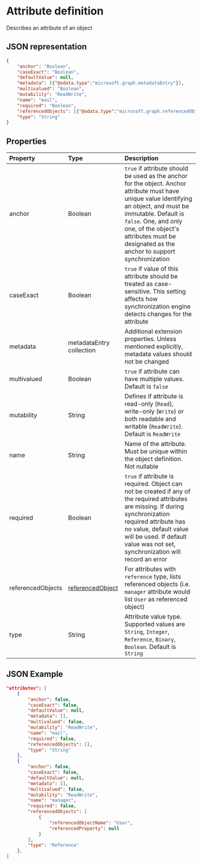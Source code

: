 # Attribute definition

Describes an attribute of an object

## JSON representation

```json
{
    "anchor": "Boolean",
    "caseExact": "Boolean",
    "defaultValue": null,
    "metadata": [{"@odata.type":"microsoft.graph.metadataEntry"}],
    "multivalued": "Boolean",
    "mutability": "ReadWrite",
    "name": "mail",
    "required": "Boolean",
    "referencedObjects": [{"@odata.type":"microsoft.graph.referencedObject"}],
    "type": "String"
}
```

## Properties

| Property      | Type      | Description    |
|:--------------|:----------|:---------------|
|anchor         |Boolean    | `true` if attribute should be used as the anchor for the object. Anchor attribute must have unique value identifying an object, and must be immutable. Default is `false`. One, and only one, of the object's attributes must be designated as the anchor to support synchronization |
|caseExact      |Boolean    |`true` if value of this attribute should be treated as case-sensitive. This setting affects how synchronization engine detects changes for the attribute
|metadata       |metadataEntry collection    |Additional extension properties. Unless mentioned explicitly, metadata values should not be changed|
|multivalued    |Boolean    |`true` if attribute can have multiple values. Default is `false`|
|mutability     |String     |Defines if attribute is read-only (`Read`), write-only (`Write`) or both readable and writable (`ReadWrite`). Default is `ReadWrite`|
|name           |String     |Name of the attribute. Must be unique within the object definition. Not nullable|
|required       |Boolean    |`true` if attribute is required. Object can not be created if any of the required attributes are missing. If during synchronization required attribute has no value, default value will be used. If default value was not set, synchronization will record an error|
|referencedObjects|[referencedObject](../resources/synchronization_referencedObject.md) |For attributes with `reference` type, lists referenced objects (i.e. `manager` attribute would list `User` as referenced object)|
|type           |String     |Attribute value type. Supported values are `String`, `Integer`, `Reference`, `Binary`, `Boolean`. Default is `String`|

## JSON Example

```json
"attributes": [
    {
        "anchor": false,
        "caseExact": false,
        "defaultValue": null,
        "metadata": [],
        "multivalued": false,
        "mutability": "ReadWrite",
        "name": "mail",
        "required": false,
        "referencedObjects": [],
        "type": "String"
    },
    {
        "anchor": false,
        "caseExact": false,
        "defaultValue": null,
        "metadata": [],
        "multivalued": false,
        "mutability": "ReadWrite",
        "name": "manager",
        "required": false,
        "referencedObjects": [
            {
                "referencedObjectName": "User",
                "referencedProperty": null
            }
        ],
        "type": "Reference"
    },
]
```